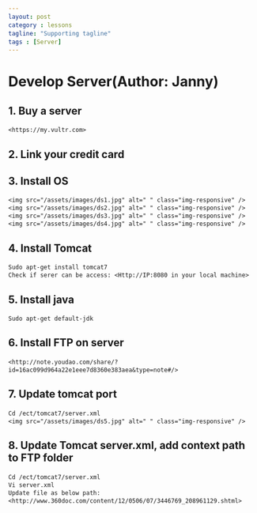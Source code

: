 ```yaml
---
layout: post
category : lessons
tagline: "Supporting tagline"
tags : [Server]
---
```


#   Develop Server(Author: Janny)            
##  1.	Buy a server                
    <https://my.vultr.com>      
##  2.	Link your credit card        
##  3.	Install OS  
    <img src="/assets/images/ds1.jpg" alt=" " class="img-responsive" />
    <img src="/assets/images/ds2.jpg" alt=" " class="img-responsive" />
    <img src="/assets/images/ds3.jpg" alt=" " class="img-responsive" />
    <img src="/assets/images/ds4.jpg" alt=" " class="img-responsive" />       
##  4.	Install Tomcat     
    Sudo apt-get install tomcat7    
    Check if serer can be access: <Http://IP:8080 in your local machine>        
##  5.	Install java       
    Sudo apt-get default-jdk        
##  6.	Install FTP on server          
    <http://note.youdao.com/share/?id=16ac099d964a22e1eee7d8360e383aea&type=note#/>        
##  7.	Update tomcat port       
    Cd /ect/tomcat7/server.xml     
    <img src="/assets/images/ds5.jpg" alt=" " class="img-responsive" />    
##  8.	Update Tomcat server.xml, add context path to FTP folder    
    Cd /ect/tomcat7/server.xml    
    Vi server.xml    
    Update file as below path:        
    <http://www.360doc.com/content/12/0506/07/3446769_208961129.shtml>    


